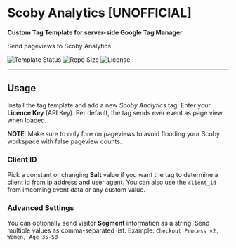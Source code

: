 # Scoby Analytics [UNOFFICIAL]
**Custom Tag Template for server-side Google Tag Manager**

Send pageviews to Scoby Analytics 

![Template Status](https://img.shields.io/badge/Community%20Template%20Gallery%20Status-submitted-orange) ![Repo Size](https://img.shields.io/github/repo-size/mbaersch/scoby-tag-server) ![License](https://img.shields.io/github/license/mbaersch/scoby-tag-server)

---

## Usage
Install the tag template and add a new *Scoby Analytics* tag. Enter your **Licence Key** (API Key). Per default, the tag sends ever event as page view when loaded. 

**NOTE**: Make sure to only fore on pageviews to avoid flooding your Scoby workspace with false pageview counts.   

### Client ID
Pick a constant or changing **Salt** value if you want the tag to determine a client id from ip address and user agent. You can also use the `client_id` from imcoming event data or any custom value.

### Advanced Settings
You can optionally send visitor **Segment** information as a string. Send multiple values as comma-separated list. Example: `Checkout Process v2, Women, Age 35-50`
